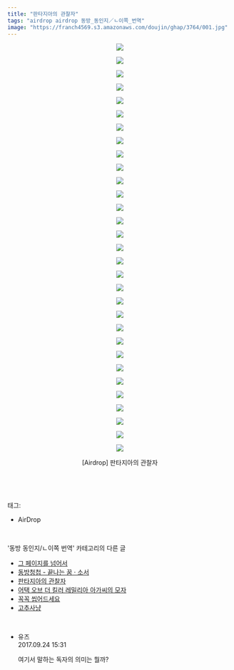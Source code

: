 ```yaml
---
title: "판타지아의 관찰자"
tags: "airdrop airdrop 동방_동인지／ㄴ이쪽_번역"
image: "https://franch4569.s3.amazonaws.com/doujin/ghap/3764/001.jpg"
---
```

<div class="article">
<p style="text-align: center; clear: none; float: none;"><img src="{{ site.imgserver2 }}/ghap/3764/001.jpg"/></p>
<p style="text-align: center; clear: none; float: none;"><img src="{{ site.imgserver2 }}/ghap/3764/002.jpg"/></p>
<p style="text-align: center; clear: none; float: none;"><img src="{{ site.imgserver2 }}/ghap/3764/003.jpg"/></p>
<p style="text-align: center; clear: none; float: none;"><img src="{{ site.imgserver2 }}/ghap/3764/004.jpg"/></p>
<p style="text-align: center; clear: none; float: none;"><img src="{{ site.imgserver2 }}/ghap/3764/005.jpg"/></p>
<p style="text-align: center; clear: none; float: none;"><img src="{{ site.imgserver2 }}/ghap/3764/006.jpg"/></p>
<p style="text-align: center; clear: none; float: none;"><img src="{{ site.imgserver2 }}/ghap/3764/007.jpg"/></p>
<p style="text-align: center; clear: none; float: none;"><img src="{{ site.imgserver2 }}/ghap/3764/008.jpg"/></p>
<p style="text-align: center; clear: none; float: none;"><img src="{{ site.imgserver2 }}/ghap/3764/009.jpg"/></p>
<p style="text-align: center; clear: none; float: none;"><img src="{{ site.imgserver2 }}/ghap/3764/010.jpg"/></p>
<p style="text-align: center; clear: none; float: none;"><img src="{{ site.imgserver2 }}/ghap/3764/011.jpg"/></p>
<p style="text-align: center; clear: none; float: none;"><img src="{{ site.imgserver2 }}/ghap/3764/012.jpg"/></p>
<p style="text-align: center; clear: none; float: none;"><img src="{{ site.imgserver2 }}/ghap/3764/013.jpg"/></p>
<p style="text-align: center; clear: none; float: none;"><img src="{{ site.imgserver2 }}/ghap/3764/014.jpg"/></p>
<p style="text-align: center; clear: none; float: none;"><img src="{{ site.imgserver2 }}/ghap/3764/015.jpg"/></p>
<p style="text-align: center; clear: none; float: none;"><img src="{{ site.imgserver2 }}/ghap/3764/016.jpg"/></p>
<p style="text-align: center; clear: none; float: none;"><img src="{{ site.imgserver2 }}/ghap/3764/017.jpg"/></p>
<p style="text-align: center; clear: none; float: none;"><img src="{{ site.imgserver2 }}/ghap/3764/018.jpg"/></p>
<p style="text-align: center; clear: none; float: none;"><img src="{{ site.imgserver2 }}/ghap/3764/019.jpg"/></p>
<p style="text-align: center; clear: none; float: none;"><img src="{{ site.imgserver2 }}/ghap/3764/020.jpg"/></p>
<p style="text-align: center; clear: none; float: none;"><img src="{{ site.imgserver2 }}/ghap/3764/021.jpg"/></p>
<p style="text-align: center; clear: none; float: none;"><img src="{{ site.imgserver2 }}/ghap/3764/022.jpg"/></p>
<p style="text-align: center; clear: none; float: none;"><img src="{{ site.imgserver2 }}/ghap/3764/023.jpg"/></p>
<p style="text-align: center; clear: none; float: none;"><img src="{{ site.imgserver2 }}/ghap/3764/024.jpg"/></p>
<p style="text-align: center; clear: none; float: none;"><img src="{{ site.imgserver2 }}/ghap/3764/025.jpg"/></p>
<p style="text-align: center; clear: none; float: none;"><img src="{{ site.imgserver2 }}/ghap/3764/026.jpg"/></p>
<p style="text-align: center; clear: none; float: none;"><img src="{{ site.imgserver2 }}/ghap/3764/027.jpg"/></p>
<p style="text-align: center; clear: none; float: none;"><img src="{{ site.imgserver2 }}/ghap/3764/028.jpg"/></p>
<p style="text-align: center; clear: none; float: none;"><img src="{{ site.imgserver2 }}/ghap/3764/029.jpg"/></p>
<p style="text-align: center; clear: none; float: none;"><img src="{{ site.imgserver2 }}/ghap/3764/030.jpg"/></p>
<p style="text-align: center; clear: none; float: none;"><img src="{{ site.imgserver2 }}/ghap/3764/031.jpg"/></p>
<p style="text-align: center; clear: none; float: none;">[Airdrop] 판타지아의 관찰자</p>
<p><br/></p>
</div><br/>
<div class="tagTrail">
<p>태그: </p>
<ul>
<li>AirDrop</li>
</ul>
</div><br/>
<div class="another">
<p>'동방 동인지/ㄴ이쪽 번역' 카테고리의 다른 글</p>
<ul>
<li><a href="/ghap_3801">그 페이지를 넘어서</a></li>
<li><a href="/ghap_3786">동방청첩 - 끝나는 꿈 · 소서</a></li>
<li><a href="/ghap_3764">판타지아의 관찰자</a></li>
<li><a href="/ghap_3763">어택 오브 더 킬러 레밀리아 아가씨의 모자</a></li>
<li><a href="/ghap_3762">꼭꼭 씹어드세요</a></li>
<li><a href="/ghap_3719">고추사냥</a></li>
</ul>
</div><br/>
<div class="cb_module cb_fluid">
<div class="cb_wrt cb_profile">
<div class="comment">
<ul>
<li class="cb_thumb_off" id="comment15089559">
<div class="cb_comment_area">
<div class="cb_info_area">
<div class="cb_section">
<span class="cb_nick_name">유즈</span>
</div>
<div class="cb_section">
<span class="cb_date">2017.09.24 15:31 </span>
</div>
</div>
<div class="cb_dsc_comment">
<p class="cb_dsc">
											여기서 말하는 독자의 의미는 뭘까?
										</p>
</div>
</div></li>
</ul>
</div>
</div><!-- commentList close -->
</div><br/>
